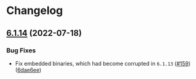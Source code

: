 # Changelog

## [6.1.14](https://github.com/OctopusDeploy/Octopus-TeamCity/compare/6.1.13...v6.1.14) (2022-07-18)


### Bug Fixes

* Fix embedded binaries, which had become corrupted in `6.1.13` ([#159](https://github.com/OctopusDeploy/Octopus-TeamCity/issues/159)) ([6dae6ee](https://github.com/OctopusDeploy/Octopus-TeamCity/commit/6dae6ee86501217ee2c1648d9618dc5c26dc98c6))
